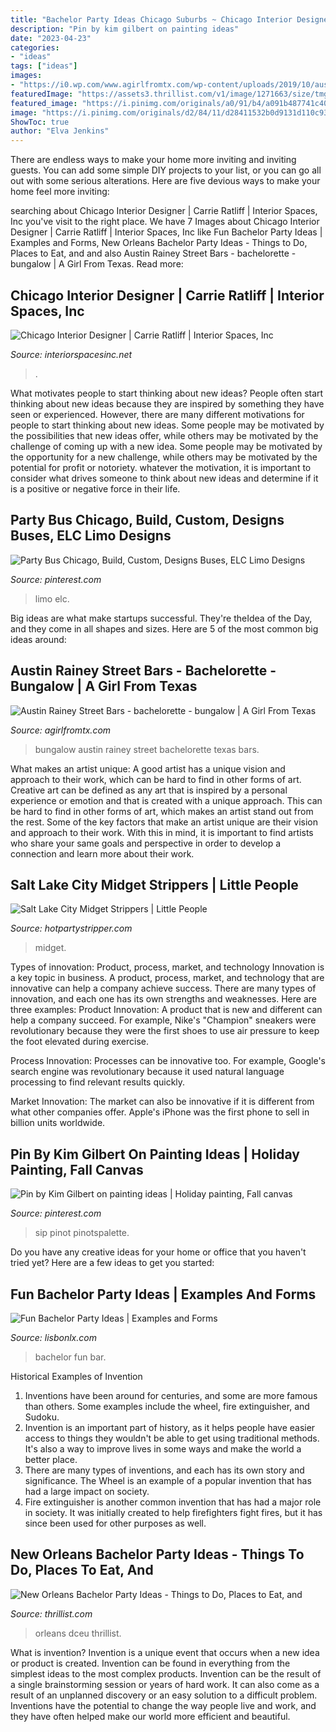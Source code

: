 ```yaml
---
title: "Bachelor Party Ideas Chicago Suburbs ~ Chicago Interior Designer"
description: "Pin by kim gilbert on painting ideas"
date: "2023-04-23"
categories:
- "ideas"
tags: ["ideas"]
images:
- "https://i0.wp.com/www.agirlfromtx.com/wp-content/uploads/2019/10/austin-bachelorette-party-ideas-bungalow.jpg?fit=1500%2C1000&amp;ssl=1"
featuredImage: "https://assets3.thrillist.com/v1/image/1271663/size/tmg-facebook_social.jpg"
featured_image: "https://i.pinimg.com/originals/a0/91/b4/a091b487741c405f7677096ef641e897.jpg"
image: "https://i.pinimg.com/originals/d2/84/11/d28411532b0d9131d110c93e6612e1de.jpg"
ShowToc: true
author: "Elva Jenkins"
---
```



There are endless ways to make your home more inviting and inviting guests. You can add some simple DIY projects to your list, or you can go all out with some serious alterations. Here are five devious ways to make your home feel more inviting: 

	

		
searching about Chicago Interior Designer | Carrie Ratliff | Interior Spaces, Inc you've visit to the right place. We have 7 Images about Chicago Interior Designer | Carrie Ratliff | Interior Spaces, Inc like Fun Bachelor Party Ideas | Examples and Forms, New Orleans Bachelor Party Ideas - Things to Do, Places to Eat, and and also Austin Rainey Street Bars - bachelorette - bungalow | A Girl From Texas. Read more:
		
    
## Chicago Interior Designer | Carrie Ratliff | Interior Spaces, Inc

<img loading=lazy src="https://interiorspacesinc.net/_party_decor_02/fs/05.jpg" onerror="this.onerror=null;this.src='https://tse1.mm.bing.net/th?id=OIP.lKPkK9WyawpSVbOYApLoWwHaLJ&amp;pid=15.1';" alt="Chicago Interior Designer | Carrie Ratliff | Interior Spaces, Inc">

_Source: interiorspacesinc.net_

>. 

	

What motivates people to start thinking about new ideas?
People often start thinking about new ideas because they are inspired by something they have seen or experienced. However, there are many different motivations for people to start thinking about new ideas. Some people may be motivated by the possibilities that new ideas offer, while others may be motivated by the challenge of coming up with a new idea. Some people may be motivated by the opportunity for a new challenge, while others may be motivated by the potential for profit or notoriety. whatever the motivation, it is important to consider what drives someone to think about new ideas and determine if it is a positive or negative force in their life.

    
## Party Bus Chicago, Build, Custom, Designs Buses, ELC Limo Designs

<img loading=lazy src="https://i.pinimg.com/originals/4e/7b/92/4e7b92b743fcaf2d2188699d82bbd054.png" onerror="this.onerror=null;this.src='https://tse1.mm.bing.net/th?id=OIP.D2zV4cCLiQTgBCgLNWi2GwHaE8&amp;pid=15.1';" alt="Party Bus Chicago, Build, Custom, Designs Buses, ELC Limo Designs">

_Source: pinterest.com_

>limo elc. 

	

Big ideas are what make startups successful. They're theIdea of the Day, and they come in all shapes and sizes. Here are 5 of the most common big ideas around:

    
## Austin Rainey Street Bars - Bachelorette - Bungalow | A Girl From Texas

<img loading=lazy src="https://i0.wp.com/www.agirlfromtx.com/wp-content/uploads/2019/10/austin-bachelorette-party-ideas-bungalow.jpg?fit=1500%2C1000&amp;ssl=1" onerror="this.onerror=null;this.src='https://tse4.mm.bing.net/th?id=OIP.GGZ9ePDtf1WMOxRcjtRSIQHaE8&amp;pid=15.1';" alt="Austin Rainey Street Bars - bachelorette - bungalow | A Girl From Texas">

_Source: agirlfromtx.com_

>bungalow austin rainey street bachelorette texas bars. 

	

What makes an artist unique: A good artist has a unique vision and approach to their work, which can be hard to find in other forms of art.
Creative art can be defined as any art that is inspired by a personal experience or emotion and that is created with a unique approach. This can be hard to find in other forms of art, which makes an artist stand out from the rest. Some of the key factors that make an artist unique are their vision and approach to their work. With this in mind, it is important to find artists who share your same goals and perspective in order to develop a connection and learn more about their work.

    
## Salt Lake City Midget Strippers | Little People

<img loading=lazy src="https://www.hotpartystripper.com/wp-content/uploads/2020/10/salt-lake-city-midget-dancer.jpg" onerror="this.onerror=null;this.src='https://tse3.mm.bing.net/th?id=OIP.JZeWsn31hhj_JcTM8meKbAAAAA&amp;pid=15.1';" alt="Salt Lake City Midget Strippers | Little People">

_Source: hotpartystripper.com_

>midget. 

	

Types of innovation: Product, process, market, and technology
Innovation is a key topic in business. A product, process, market, and technology that are innovative can help a company achieve success. There are many types of innovation, and each one has its own strengths and weaknesses. Here are three examples: 
Product Innovation: A product that is new and different can help a company succeed. For example, Nike's "Champion" sneakers were revolutionary because they were the first shoes to use air pressure to keep the foot elevated during exercise.

Process Innovation: Processes can be innovative too. For example, Google's search engine was revolutionary because it used natural language processing to find relevant results quickly.

Market Innovation: The market can also be innovative if it is different from what other companies offer. Apple's iPhone was the first phone to sell in billion units worldwide.

    
## Pin By Kim Gilbert On Painting Ideas | Holiday Painting, Fall Canvas

<img loading=lazy src="https://i.pinimg.com/originals/d2/84/11/d28411532b0d9131d110c93e6612e1de.jpg" onerror="this.onerror=null;this.src='https://tse1.mm.bing.net/th?id=OIP.O-oKdhKNdupVxrGTs7I_swHaJ4&amp;pid=15.1';" alt="Pin by Kim Gilbert on painting ideas | Holiday painting, Fall canvas">

_Source: pinterest.com_

>sip pinot pinotspalette. 

	

Do you have any creative ideas for your home or office that you haven't tried yet? Here are a few ideas to get you started: 

    
## Fun Bachelor Party Ideas | Examples And Forms

<img loading=lazy src="https://i.pinimg.com/originals/a0/91/b4/a091b487741c405f7677096ef641e897.jpg" onerror="this.onerror=null;this.src='https://tse2.mm.bing.net/th?id=OIP.J7-WH454vKY4qZ6PKKPWYQHaFd&amp;pid=15.1';" alt="Fun Bachelor Party Ideas | Examples and Forms">

_Source: lisbonlx.com_

>bachelor fun bar. 

	

Historical Examples of Invention
1. Inventions have been around for centuries, and some are more famous than others. Some examples include the wheel, fire extinguisher, and Sudoku.
2. Invention is an important part of history, as it helps people have easier access to things they wouldn't be able to get using traditional methods. It's also a way to improve lives in some ways and make the world a better place.
3. There are many types of inventions, and each has its own story and significance. The Wheel is an example of a popular invention that has had a large impact on society.
4. Fire extinguisher is another common invention that has had a major role in society. It was initially created to help firefighters fight fires, but it has since been used for other purposes as well.

    
## New Orleans Bachelor Party Ideas - Things To Do, Places To Eat, And

<img loading=lazy src="https://assets3.thrillist.com/v1/image/1271663/size/tmg-facebook_social.jpg" onerror="this.onerror=null;this.src='https://tse1.mm.bing.net/th?id=OIP.NOjr6JLlLPu_b6R4KKMmtwHaD4&amp;pid=15.1';" alt="New Orleans Bachelor Party Ideas - Things to Do, Places to Eat, and">

_Source: thrillist.com_

>orleans dceu thrillist. 

	

What is invention?
Invention is a unique event that occurs when a new idea or product is created. Invention can be found in everything from the simplest ideas to the most complex products. Invention can be the result of a single brainstorming session or years of hard work. It can also come as a result of an unplanned discovery or an easy solution to a difficult problem. Inventions have the potential to change the way people live and work, and they have often helped make our world more efficient and beautiful.

